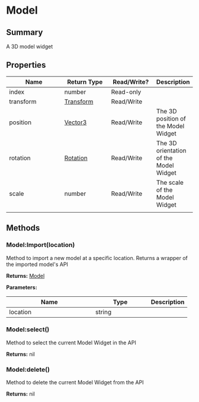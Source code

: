 
# Model

## Summary

A 3D model widget


## Properties

<table>
<thead><tr><th width="225">Name</th><th width="160">Return Type</th><th width="120">Read/Write?</th><th>Description</th></tr></thead>
<tbody>
<tr><td>index</td><td>number</td><td>Read-only</td><td></td></tr>
<tr><td>transform</td><td><a href="transform.md">Transform</a></td><td>Read/Write</td><td></td></tr>
<tr><td>position</td><td><a href="vector3.md">Vector3</a></td><td>Read/Write</td><td>The 3D position of the Model Widget</td></tr>
<tr><td>rotation</td><td><a href="rotation.md">Rotation</a></td><td>Read/Write</td><td>The 3D orientation of the Model Widget</td></tr>
<tr><td>scale</td><td>number</td><td>Read/Write</td><td>The scale of the Model Widget</td></tr>
<tr><td></td><td></td><td></td></tr></tbody></table>




## Methods


### Model:Import(location)

Method to import a new model at a specific location. Returns a wrapper of the imported model's API

**Returns:** <a href="model.md">Model</a>


**Parameters:**

<table data-full-width="false">
<thead><tr><th width="217">Name</th><th width="134">Type</th><th>Description</th></tr></thead>
<tbody><tr><td>location</td><td>string</td><td></td></tr></tbody></table>






### Model:select()

Method to select the current Model Widget in the API

**Returns:** nil






### Model:delete()

Method to delete the current Model Widget from the API

**Returns:** nil






